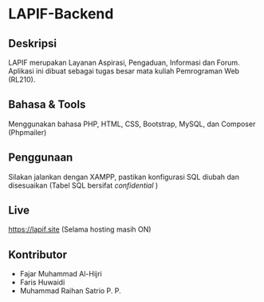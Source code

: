 # LAPIF-Backend
## Deskripsi
LAPIF merupakan Layanan Aspirasi, Pengaduan, Informasi dan Forum. Aplikasi ini dibuat sebagai tugas besar mata kuliah Pemrograman Web (RL210).

## Bahasa & Tools
Menggunakan bahasa PHP, HTML, CSS, Bootstrap, MySQL, dan Composer (Phpmailer)

## Penggunaan
Silakan jalankan dengan XAMPP, pastikan konfigurasi SQL diubah dan disesuaikan (Tabel SQL bersifat *confidential* )

## Live
https://lapif.site (Selama hosting masih ON)

## Kontributor
- Fajar Muhammad Al-Hijri
- Faris Huwaidi
- Muhammad Raihan Satrio P. P.
